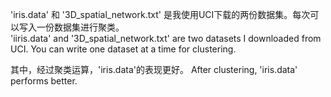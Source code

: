 'iris.data' 和 '3D_spatial_network.txt' 是我使用UCI下载的两份数据集。每次可以写入一份数据集进行聚类。  
'iiris.data' and '3D_spatial_network.txt' are two datasets I downloaded from UCI. You can write one  dataset at a time for clustering.  
  
其中，经过聚类运算，'iris.data'的表现更好。
After clustering, 'iris.data' performs better.

